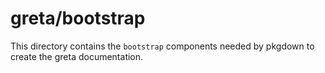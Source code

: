 # greta/bootstrap
This directory contains the `bootstrap` components
needed by pkgdown to create the greta documentation.

